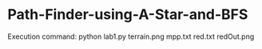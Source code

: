 # Path-Finder-using-A-Star-and-BFS

Execution command: python lab1.py terrain.png mpp.txt red.txt redOut.png 


